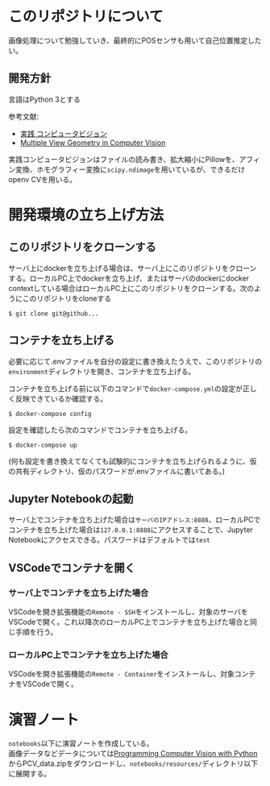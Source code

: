 # このリポジトリについて

画像処理について勉強していき、最終的にPOSセンサも用いて自己位置推定したい。

## 開発方針

言語はPython 3とする

参考文献:
- [実践 コンピュータビジョン](https://www.oreilly.co.jp/books/9784873116075/)
- [Multiple View Geometry in Computer Vision](https://www.amazon.co.jp/dp/0521540518)  

実践コンピュータビジョンはファイルの読み書き、拡大縮小にPillowを、アフィン変換、ホモグラフィー変換に`scipy.ndimage`を用いているが、できるだけopenv CVを用いる。

# 開発環境の立ち上げ方法

## このリポジトリをクローンする

サーバ上にdockerを立ち上げる場合は、サーバ上にこのリポジトリをクローンする。ローカルPC上でdockerを立ち上げ、またはサーバのdockerにdocker contextしている場合はローカルPC上にこのリポジトリをクローンする。次のようにこのリポジトリをcloneする

```shell-session
$ git clone git@github...
```

## コンテナを立ち上げる

必要に応じて.envファイルを自分の設定に書き換えたうえで、このリポジトリの`environment`ディレクトリを開き、コンテナを立ち上げる。

コンテナを立ち上げる前に以下のコマンドで`docker-compose.yml`の設定が正しく反映できているか確認する。

```shell-session
$ docker-compose config
```

設定を確認したら次のコマンドでコンテナを立ち上げる。

```shell-session
$ docker-compose up
```

(何も設定を書き換えてなくても試験的にコンテナを立ち上げられるように、仮の共有ディレクトリ、仮のパスワードが.envファイルに書いてある。)

## Jupyter Notebookの起動

サーバ上でコンテナを立ち上げた場合は`サーバのIPアドレス:8888`、ローカルPCでコンテナを立ち上げた場合は`127.0.0.1:8888`にアクセスすることで、Jupyter Notebookにアクセスできる。パスワードはデフォルトでは`test`

## VSCodeでコンテナを開く


### サーバ上でコンテナを立ち上げた場合

VSCodeを開き拡張機能の`Remote - SSH`をインストールし、対象のサーバをVSCodeで開く。これ以降次のローカルPC上でコンテナを立ち上げた場合と同じ手順を行う。

### ローカルPC上でコンテナを立ち上げた場合

VSCodeを開き拡張機能の`Remote - Container`をインストールし、対象コンテナをVSCodeで開く。

# 演習ノート

`notebooks`以下に演習ノートを作成している。  
画像データなどデータについては[Programming Computer Vision with Python](http://programmingcomputervision.com/)からPCV_data.zipをダウンロードし、`notebooks/resources/`ディレクトリ以下に展開する。